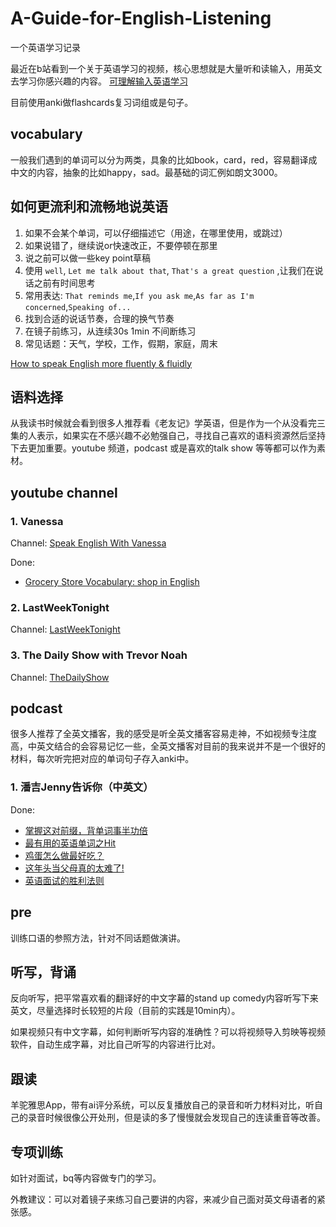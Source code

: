 # A-Guide-for-English-Listening 
一个英语学习记录

最近在b站看到一个关于英语学习的视频，核心思想就是大量听和读输入，用英文去学习你感兴趣的内容。
[可理解输入英语学习](https://www.bilibili.com/video/BV1aD4y127GE)

目前使用anki做flashcards复习词组或是句子。

## vocabulary
一般我们遇到的单词可以分为两类，具象的比如book，card，red，容易翻译成中文的内容，抽象的比如happy，sad。最基础的词汇例如朗文3000。

## 如何更流利和流畅地说英语
1. 如果不会某个单词，可以仔细描述它（用途，在哪里使用，或跳过）
2. 如果说错了，继续说or快速改正，不要停顿在那里
3. 说之前可以做一些key point草稿
4. 使用 `well`, `Let me talk about that`, `That's a great question` ,让我们在说话之前有时间思考
5. 常用表达: `That reminds me`,`If you ask me`,`As far as I'm concerned`,`Speaking of...`
6. 找到合适的说话节奏，合理的换气节奏
7. 在镜子前练习，从连续30s 1min 不间断练习
8. 常见话题：天气，学校，工作，假期，家庭，周末

[How to speak English more fluently & fluidly](https://www.youtube.com/watch?v=y0P-_atY41M)


## 语料选择
从我读书时候就会看到很多人推荐看《老友记》学英语，但是作为一个从没看完三集的人表示，如果实在不感兴趣不必勉强自己，寻找自己喜欢的语料资源然后坚持下去更加重要。youtube 频道，podcast 或是喜欢的talk show 等等都可以作为素材。

## youtube channel

### 1. Vanessa
Channel: [Speak English With Vanessa](https://www.youtube.com/c/TeacherVanessa)

Done:
* [Grocery Store Vocabulary: shop in English](https://www.youtube.com/watch?v=ijQDxwUGIOg)

### 2. LastWeekTonight
Channel: [LastWeekTonight](https://www.youtube.com/user/LastWeekTonight)

### 3. The Daily Show with Trevor Noah
Channel: [TheDailyShow](https://www.youtube.com/c/TheDailyShow)


## podcast

很多人推荐了全英文播客，我的感受是听全英文播客容易走神，不如视频专注度高，中英文结合的会容易记忆一些，全英文播客对目前的我来说并不是一个很好的材料，每次听完把对应的单词句子存入anki中。

### 1. 潘吉Jenny告诉你（中英文）

Done:
* [掌握这对前缀，背单词事半功倍](https://mp.weixin.qq.com/s/iVODdzYnoHUYEbuSQ3J1yg)
* [最有用的英语单词之Hit](https://mp.weixin.qq.com/s/53kmjR3cXs8lRfCJVqC1gA)
* [鸡蛋怎么做最好吃？](https://mp.weixin.qq.com/s/6OiuWMfrrWSN8dFdRpnNaQ)
* [这年头当父母真的太难了!](https://mp.weixin.qq.com/s/GflfZ2x-2WEQwrSoiL7BZQ)
* [英语面试的胜利法则](https://mp.weixin.qq.com/s/OVBaTPE4EOUdEX6xX34LZg)


## pre
训练口语的参照方法，针对不同话题做演讲。

## 听写，背诵
反向听写，把平常喜欢看的翻译好的中文字幕的stand up comedy内容听写下来英文，尽量选择时长较短的片段（目前的实践是10min内）。

如果视频只有中文字幕，如何判断听写内容的准确性？可以将视频导入剪映等视频软件，自动生成字幕，对比自己听写的内容进行比对。

## 跟读
羊驼雅思App，带有ai评分系统，可以反复播放自己的录音和听力材料对比，听自己的录音时候很像公开处刑，但是读的多了慢慢就会发现自己的连读重音等改善。

## 专项训练
如针对面试，bq等内容做专门的学习。

外教建议：可以对着镜子来练习自己要讲的内容，来减少自己面对英文母语者的紧张感。


